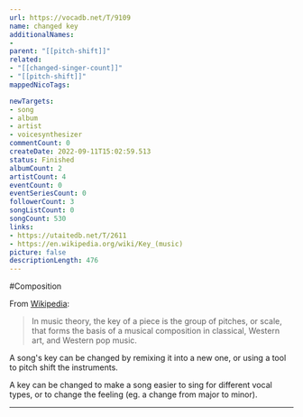 ```yaml
---
url: https://vocadb.net/T/9109
name: changed key
additionalNames: 
- 
parent: "[[pitch-shift]]"
related:
- "[[changed-singer-count]]"
- "[[pitch-shift]]"
mappedNicoTags:

newTargets:
- song
- album
- artist
- voicesynthesizer
commentCount: 0
createDate: 2022-09-11T15:02:59.513
status: Finished
albumCount: 2
artistCount: 4
eventCount: 0
eventSeriesCount: 0
followerCount: 3
songListCount: 0
songCount: 530
links: 
- https://utaitedb.net/T/2611
- https://en.wikipedia.org/wiki/Key_(music)
picture: false
descriptionLength: 476
---
```


#Composition

From [Wikipedia](http://en.wikipedia.org/wiki/Key_(music)):
>In music theory, the key of a piece is the group of pitches, or scale, that forms the basis of a musical composition in classical, Western art, and Western pop music.

A song's key can be changed by remixing it into a new one, or using a tool to pitch shift the instruments. 

A key can be changed to make a song easier to sing for different vocal types, or to change the feeling (eg. a change from major to minor).

---

